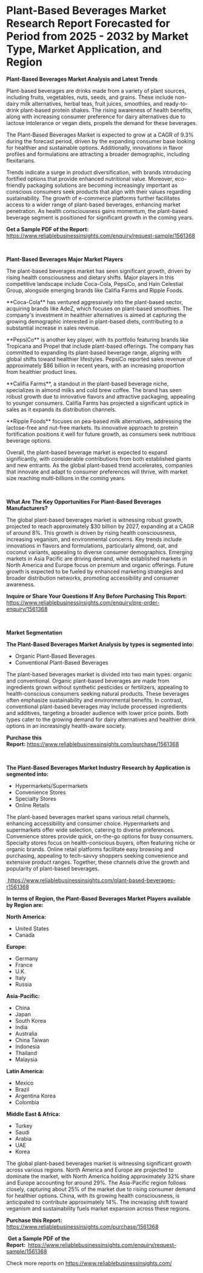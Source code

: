 <p><h1>Plant-Based Beverages Market Research Report Forecasted for Period from 2025 -  2032 by Market Type, Market Application, and Region</h1></p><p><strong>Plant-Based Beverages Market Analysis and Latest Trends</strong></p>
<p><p>Plant-based beverages are drinks made from a variety of plant sources, including fruits, vegetables, nuts, seeds, and grains. These include non-dairy milk alternatives, herbal teas, fruit juices, smoothies, and ready-to-drink plant-based protein shakes. The rising awareness of health benefits, along with increasing consumer preference for dairy alternatives due to lactose intolerance or vegan diets, propels the demand for these beverages. </p><p>The Plant-Based Beverages Market is expected to grow at a CAGR of 9.3% during the forecast period, driven by the expanding consumer base looking for healthier and sustainable options. Additionally, innovations in flavor profiles and formulations are attracting a broader demographic, including flexitarians. </p><p>Trends indicate a surge in product diversification, with brands introducing fortified options that provide enhanced nutritional value. Moreover, eco-friendly packaging solutions are becoming increasingly important as conscious consumers seek products that align with their values regarding sustainability. The growth of e-commerce platforms further facilitates access to a wider range of plant-based beverages, enhancing market penetration. As health consciousness gains momentum, the plant-based beverage segment is positioned for significant growth in the coming years.</p></p>
<p><strong>Get a Sample PDF of the Report:&nbsp;</strong> <a href="https://www.reliablebusinessinsights.com/enquiry/request-sample/1561368?utm_campaign=3003&utm_medium=2&utm_source=Github&utm_content=ia&utm_term=07042025&utm_id=plant-based-beverages">https://www.reliablebusinessinsights.com/enquiry/request-sample/1561368</a></p>
<p>&nbsp;</p>
<p><strong>Plant-Based Beverages Major Market Players</strong></p>
<p><p>The plant-based beverages market has seen significant growth, driven by rising health consciousness and dietary shifts. Major players in this competitive landscape include Coca-Cola, PepsiCo, and Hain Celestial Group, alongside emerging brands like Califia Farms and Ripple Foods.</p><p>**Coca-Cola** has ventured aggressively into the plant-based sector, acquiring brands like AdeZ, which focuses on plant-based smoothies. The company's investment in healthier alternatives is aimed at capturing the growing demographic interested in plant-based diets, contributing to a substantial increase in sales revenue.</p><p>**PepsiCo** is another key player, with its portfolio featuring brands like Tropicana and Propel that include plant-based offerings. The company has committed to expanding its plant-based beverage range, aligning with global shifts toward healthier lifestyles. PepsiCo reported sales revenue of approximately $86 billion in recent years, with an increasing proportion from healthier product lines.</p><p>**Califia Farms**, a standout in the plant-based beverage niche, specializes in almond milks and cold brew coffee. The brand has seen robust growth due to innovative flavors and attractive packaging, appealing to younger consumers. Califia Farms has projected a significant uptick in sales as it expands its distribution channels.</p><p>**Ripple Foods** focuses on pea-based milk alternatives, addressing the lactose-free and nut-free markets. Its innovative approach to protein fortification positions it well for future growth, as consumers seek nutritious beverage options.</p><p>Overall, the plant-based beverage market is expected to expand significantly, with considerable contributions from both established giants and new entrants. As the global plant-based trend accelerates, companies that innovate and adapt to consumer preferences will thrive, with market size reaching multi-billions in the coming years.</p></p>
<p>&nbsp;</p>
<p><strong>What Are The Key Opportunities For Plant-Based Beverages Manufacturers?</strong></p>
<p><p>The global plant-based beverages market is witnessing robust growth, projected to reach approximately $30 billion by 2027, expanding at a CAGR of around 8%. This growth is driven by rising health consciousness, increasing veganism, and environmental concerns. Key trends include innovations in flavors and formulations, particularly almond, oat, and coconut variants, appealing to diverse consumer demographics. Emerging markets in Asia Pacific are driving demand, while established markets in North America and Europe focus on premium and organic offerings. Future growth is expected to be fueled by enhanced marketing strategies and broader distribution networks, promoting accessibility and consumer awareness.</p></p>
<p><strong>Inquire or Share Your Questions If Any Before Purchasing This Report:</strong> <a href="https://www.reliablebusinessinsights.com/enquiry/pre-order-enquiry/1561368?utm_campaign=3003&utm_medium=2&utm_source=Github&utm_content=ia&utm_term=07042025&utm_id=plant-based-beverages">https://www.reliablebusinessinsights.com/enquiry/pre-order-enquiry/1561368</a></p>
<p>&nbsp;</p>
<p><strong>Market Segmentation</strong></p>
<p><strong>The Plant-Based Beverages Market Analysis by types is segmented into:</strong></p>
<p><ul><li>Organic Plant-Based Beverages</li><li>Conventional Plant-Based Beverages</li></ul></p>
<p><p>The plant-based beverages market is divided into two main types: organic and conventional. Organic plant-based beverages are made from ingredients grown without synthetic pesticides or fertilizers, appealing to health-conscious consumers seeking natural products. These beverages often emphasize sustainability and environmental benefits. In contrast, conventional plant-based beverages may include processed ingredients and additives, targeting a broader audience with lower price points. Both types cater to the growing demand for dairy alternatives and healthier drink options in an increasingly health-aware society.</p></p>
<p><strong>Purchase this Report:&nbsp;</strong><a href="https://www.reliablebusinessinsights.com/purchase/1561368?utm_campaign=3003&utm_medium=2&utm_source=Github&utm_content=ia&utm_term=07042025&utm_id=plant-based-beverages">https://www.reliablebusinessinsights.com/purchase/1561368</a></p>
<p>&nbsp;</p>
<p><strong>The Plant-Based Beverages Market Industry Research by Application is segmented into:</strong></p>
<p><ul><li>Hypermarkets/Supermarkets</li><li>Convenience Stores</li><li>Specialty Stores</li><li>Online Retails</li></ul></p>
<p><p>The plant-based beverages market spans various retail channels, enhancing accessibility and consumer choice. Hypermarkets and supermarkets offer wide selection, catering to diverse preferences. Convenience stores provide quick, on-the-go options for busy consumers. Specialty stores focus on health-conscious buyers, often featuring niche or organic brands. Online retail platforms facilitate easy browsing and purchasing, appealing to tech-savvy shoppers seeking convenience and extensive product ranges. Together, these channels drive the growth and popularity of plant-based beverages.</p></p>
<p><a href="https://www.reliablebusinessinsights.com/plant-based-beverages-r1561368?utm_campaign=3003&utm_medium=2&utm_source=Github&utm_content=ia&utm_term=07042025&utm_id=plant-based-beverages">&nbsp;https://www.reliablebusinessinsights.com/plant-based-beverages-r1561368</a></p>
<p><strong>In terms of Region, the Plant-Based Beverages Market Players available by Region are:</strong></p>
<p>
    <p> <strong> North America: </strong>
        <ul>
            <li>United States</li>
            <li>Canada</li>
        </ul>
        </p> 
    <p> <strong> Europe: </strong>
        <ul>
            <li>Germany</li>
            <li>France</li>
            <li>U.K.</li>
            <li>Italy</li>
            <li>Russia</li>
        </ul>
        </p> 
    <p> <strong> Asia-Pacific: </strong>
        <ul>
            <li>China</li>
            <li>Japan</li>
            <li>South Korea</li>
            <li>India</li>
            <li>Australia</li>
            <li>China Taiwan</li>
            <li>Indonesia</li>
            <li>Thailand</li>
            <li>Malaysia</li>
        </ul>
        </p> 
    <p> <strong> Latin America: </strong>
        <ul>
            <li>Mexico</li>
            <li>Brazil</li>
            <li>Argentina Korea</li>
            <li>Colombia</li>
        </ul>
        </p> 
    <p> <strong> Middle East & Africa: </strong>
        <ul>
            <li>Turkey</li>
            <li>Saudi</li>
            <li>Arabia</li>
            <li>UAE</li>
            <li>Korea</li>
        </ul>
    </p>
    </p>
<p><p>The global plant-based beverages market is witnessing significant growth across various regions. North America and Europe are projected to dominate the market, with North America holding approximately 32% share and Europe accounting for around 29%. The Asia-Pacific region follows closely, capturing about 25% of the market due to rising consumer demand for healthier options. China, with its growing health consciousness, is anticipated to contribute approximately 14%. The increasing shift toward veganism and sustainability fuels market expansion across these regions.</p></p>
<p><strong>Purchase this Report: </strong><a href="https://www.reliablebusinessinsights.com/purchase/1561368?utm_campaign=3003&utm_medium=2&utm_source=Github&utm_content=ia&utm_term=07042025&utm_id=plant-based-beverages">https://www.reliablebusinessinsights.com/purchase/1561368</a></p>
<p>&nbsp;<strong>Get a Sample PDF of the Report:&nbsp;&nbsp;</strong><a href="https://www.reliablebusinessinsights.com/enquiry/request-sample/1561368?utm_campaign=3003&utm_medium=2&utm_source=Github&utm_content=ia&utm_term=07042025&utm_id=plant-based-beverages">https://www.reliablebusinessinsights.com/enquiry/request-sample/1561368</a></p>
<p><strong></strong></p>
<p>Check more reports on <a href="https://www.reliablebusinessinsights.com/?utm_campaign=3003&utm_medium=2&utm_source=Github&utm_content=ia&utm_term=07042025&utm_id=plant-based-beverages">https://www.reliablebusinessinsights.com/</a></p>